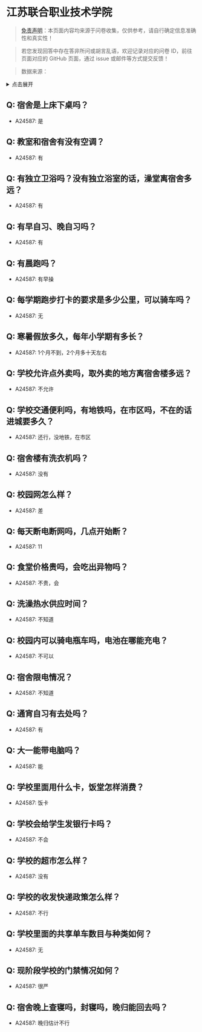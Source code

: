 # 江苏联合职业技术学院

> [免责声明](https://colleges.chat/#_3)：本页面内容均来源于问卷收集，仅供参考，请自行确定信息准确性和真实性！

> 若您发现回答中存在答非所问或胡言乱语，欢迎记录对应的问卷 ID，前往页面对应的 GitHub 页面，通过 issue 或邮件等方式提交反馈！

> 数据来源：

<details><summary>点击展开</summary>
<ul>
<li>A24587: 15599033623@163.com (2024 年 06 月)</li>
</ul>
</details>

## Q: 宿舍是上床下桌吗？

- A24587: 是

## Q: 教室和宿舍有没有空调？

- A24587: 有

## Q: 有独立卫浴吗？没有独立浴室的话，澡堂离宿舍多远？

- A24587: 有

## Q: 有早自习、晚自习吗？

- A24587: 有

## Q: 有晨跑吗？

- A24587: 有早操

## Q: 每学期跑步打卡的要求是多少公里，可以骑车吗？

- A24587: 无

## Q: 寒暑假放多久，每年小学期有多长？

- A24587: 1个月不到，2个月多十天左右

## Q: 学校允许点外卖吗，取外卖的地方离宿舍楼多远？

- A24587: 不允许

## Q: 学校交通便利吗，有地铁吗，在市区吗，不在的话进城要多久？

- A24587: 还行，没地铁，在市区

## Q: 宿舍楼有洗衣机吗？

- A24587: 没有

## Q: 校园网怎么样？

- A24587: 差

## Q: 每天断电断网吗，几点开始断？

- A24587: 11

## Q: 食堂价格贵吗，会吃出异物吗？

- A24587: 不贵，会

## Q: 洗澡热水供应时间？

- A24587: 不知道

## Q: 校园内可以骑电瓶车吗，电池在哪能充电？

- A24587: 不可以

## Q: 宿舍限电情况？

- A24587: 不知道

## Q: 通宵自习有去处吗？

- A24587: 有

## Q: 大一能带电脑吗？

- A24587: 能

## Q: 学校里面用什么卡，饭堂怎样消费？

- A24587: 饭卡

## Q: 学校会给学生发银行卡吗？

- A24587: 不会

## Q: 学校的超市怎么样？

- A24587: 没有

## Q: 学校的收发快递政策怎么样？

- A24587: 不行

## Q: 学校里面的共享单车数目与种类如何？

- A24587: 无

## Q: 现阶段学校的门禁情况如何？

- A24587: 很严

## Q: 宿舍晚上查寝吗，封寝吗，晚归能回去吗？

- A24587: 晚归估计不行

